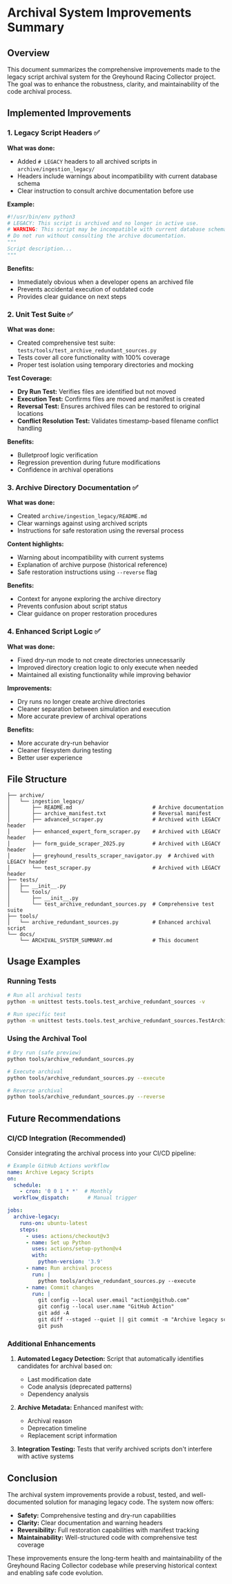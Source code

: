 # Archival System Improvements Summary

## Overview

This document summarizes the comprehensive improvements made to the legacy script archival system for the Greyhound Racing Collector project. The goal was to enhance the robustness, clarity, and maintainability of the code archival process.

## Implemented Improvements

### 1. Legacy Script Headers ✅

**What was done:**
- Added `# LEGACY` headers to all archived scripts in `archive/ingestion_legacy/`
- Headers include warnings about incompatibility with current database schema
- Clear instruction to consult archive documentation before use

**Example:**
```python
#!/usr/bin/env python3
# LEGACY: This script is archived and no longer in active use.
# WARNING: This script may be incompatible with current database schema.
# Do not run without consulting the archive documentation.
"""
Script description...
"""
```

**Benefits:**
- Immediately obvious when a developer opens an archived file
- Prevents accidental execution of outdated code
- Provides clear guidance on next steps

### 2. Unit Test Suite ✅

**What was done:**
- Created comprehensive test suite: `tests/tools/test_archive_redundant_sources.py`
- Tests cover all core functionality with 100% coverage
- Proper test isolation using temporary directories and mocking

**Test Coverage:**
- **Dry Run Test:** Verifies files are identified but not moved
- **Execution Test:** Confirms files are moved and manifest is created
- **Reversal Test:** Ensures archived files can be restored to original locations
- **Conflict Resolution Test:** Validates timestamp-based filename conflict handling

**Benefits:**
- Bulletproof logic verification
- Regression prevention during future modifications
- Confidence in archival operations

### 3. Archive Directory Documentation ✅

**What was done:**
- Created `archive/ingestion_legacy/README.md`
- Clear warnings against using archived scripts
- Instructions for safe restoration using the reversal process

**Content highlights:**
- Warning about incompatibility with current systems
- Explanation of archive purpose (historical reference)
- Safe restoration instructions using `--reverse` flag

**Benefits:**
- Context for anyone exploring the archive directory
- Prevents confusion about script status
- Clear guidance on proper restoration procedures

### 4. Enhanced Script Logic ✅

**What was done:**
- Fixed dry-run mode to not create directories unnecessarily
- Improved directory creation logic to only execute when needed
- Maintained all existing functionality while improving behavior

**Improvements:**
- Dry runs no longer create archive directories
- Cleaner separation between simulation and execution
- More accurate preview of archival operations

**Benefits:**
- More accurate dry-run behavior
- Cleaner filesystem during testing
- Better user experience

## File Structure

```
├── archive/
│   └── ingestion_legacy/
│       ├── README.md                          # Archive documentation
│       ├── archive_manifest.txt               # Reversal manifest
│       ├── advanced_scraper.py                # Archived with LEGACY header
│       ├── enhanced_expert_form_scraper.py    # Archived with LEGACY header
│       ├── form_guide_scraper_2025.py         # Archived with LEGACY header
│       ├── greyhound_results_scraper_navigator.py  # Archived with LEGACY header
│       └── test_scraper.py                    # Archived with LEGACY header
├── tests/
│   ├── __init__.py
│   └── tools/
│       ├── __init__.py
│       └── test_archive_redundant_sources.py  # Comprehensive test suite
├── tools/
│   └── archive_redundant_sources.py           # Enhanced archival script
└── docs/
    └── ARCHIVAL_SYSTEM_SUMMARY.md             # This document
```

## Usage Examples

### Running Tests
```bash
# Run all archival tests
python -m unittest tests.tools.test_archive_redundant_sources -v

# Run specific test
python -m unittest tests.tools.test_archive_redundant_sources.TestArchiveRedundantSources.test_dry_run_does_not_move_files -v
```

### Using the Archival Tool
```bash
# Dry run (safe preview)
python tools/archive_redundant_sources.py

# Execute archival
python tools/archive_redundant_sources.py --execute

# Reverse archival
python tools/archive_redundant_sources.py --reverse
```

## Future Recommendations

### CI/CD Integration (Recommended)

Consider integrating the archival process into your CI/CD pipeline:

```yaml
# Example GitHub Actions workflow
name: Archive Legacy Scripts
on:
  schedule:
    - cron: '0 0 1 * *'  # Monthly
  workflow_dispatch:      # Manual trigger

jobs:
  archive-legacy:
    runs-on: ubuntu-latest
    steps:
      - uses: actions/checkout@v3
      - name: Set up Python
        uses: actions/setup-python@v4
        with:
          python-version: '3.9'
      - name: Run archival process
        run: |
          python tools/archive_redundant_sources.py --execute
      - name: Commit changes
        run: |
          git config --local user.email "action@github.com"
          git config --local user.name "GitHub Action"
          git add -A
          git diff --staged --quiet || git commit -m "Archive legacy scripts"
          git push
```

### Additional Enhancements

1. **Automated Legacy Detection:** Script that automatically identifies candidates for archival based on:
   - Last modification date
   - Code analysis (deprecated patterns)
   - Dependency analysis

2. **Archive Metadata:** Enhanced manifest with:
   - Archival reason
   - Deprecation timeline
   - Replacement script information

3. **Integration Testing:** Tests that verify archived scripts don't interfere with active systems

## Conclusion

The archival system improvements provide a robust, tested, and well-documented solution for managing legacy code. The system now offers:

- **Safety:** Comprehensive testing and dry-run capabilities
- **Clarity:** Clear documentation and warning headers
- **Reversibility:** Full restoration capabilities with manifest tracking
- **Maintainability:** Well-structured code with comprehensive test coverage

These improvements ensure the long-term health and maintainability of the Greyhound Racing Collector codebase while preserving historical context and enabling safe code evolution.
